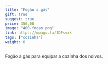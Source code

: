 ```yaml
---
title: "Fogão a gás"
gift: true
suggest: true
price: 350,00
image: "400-fogao.png"
link: https://mpago.la/1DFsvxk
tags: ["cozinha"]
weight: 6
---
```


Fogão a gás para equipar a cozinha dos noivos.
